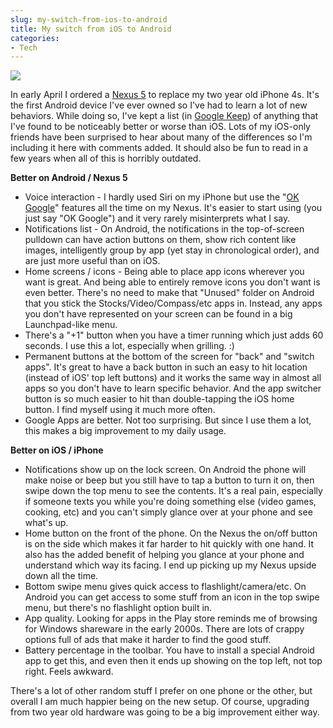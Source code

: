 ```yaml
---
slug: my-switch-from-ios-to-android
title: My switch from iOS to Android
categories:
- Tech
---
```


<img src="{{ site.image_url }}Android-versus-iOS-200x112.jpg" class="right" />

In early April I ordered a [Nexus 5](http://www.google.com/nexus/5/) to replace my two year old iPhone 4s. It's the first Android device I've ever owned so I've had to learn a lot of new behaviors. While doing so, I've kept a list (in [Google Keep](https://play.google.com/store/apps/details?id=com.google.android.keep)) of anything that I've found to be noticeably better or worse than iOS. Lots of my iOS-only friends have been surprised to hear about many of the differences so I'm including it here with comments added. It should also be fun to read in a few years when all of this is horribly outdated.

**Better on Android / Nexus 5**

 * Voice interaction - I hardly used Siri on my iPhone but use the "[OK Google](https://support.google.com/websearch/answer/2940021?hl=en)" features all the time on my Nexus. It's easier to start using (you just say "OK Google") and it very rarely misinterprets what I say.
 * Notifications list - On Android, the notifications in the top-of-screen pulldown can have action buttons on them, show rich content like images, intelligently group by app (yet stay in chronological order), and are just more useful than on iOS.
 * Home screens / icons - Being able to place app icons wherever you want is great. And being able to entirely remove icons you don't want is even better. There's no need to make that "Unused" folder on Android that you stick the Stocks/Video/Compass/etc apps in. Instead, any apps you don't have represented on your screen can be found in a big Launchpad-like menu.
 * There's a "+1" button when you have a timer running which just adds 60 seconds. I use this a lot, especially when grilling. :)
 * Permanent buttons at the bottom of the screen for "back" and "switch apps". It's great to have a back button in such an easy to hit location (instead of iOS' top left buttons) and it works the same way in almost all apps so you don't have to learn specific behavior. And the app switcher button is so much easier to hit than double-tapping the iOS home button. I find myself using it much more often.
 * Google Apps are better. Not too surprising. But since I use them a lot, this makes a big improvement to my daily usage.

**Better on iOS / iPhone**

 * Notifications show up on the lock screen. On Android the phone will make noise or beep but you still have to tap a button to turn it on, then swipe down the top menu to see the contents. It's a real pain, especially if someone texts you while you're doing something else (video games, cooking, etc) and you can't simply glance over at your phone and see what's up.
 * Home button on the front of the phone. On the Nexus the on/off button is on the side which makes it far harder to hit quickly with one hand. It also has the added benefit of helping you glance at your phone and understand which way its facing. I end up picking up my Nexus upside down all the time.
 * Bottom swipe menu gives quick access to flashlight/camera/etc. On Android you can get access to some stuff from an icon in the top swipe menu, but there's no flashlight option built in.
 * App quality. Looking for apps in the Play store reminds me of browsing for Windows shareware in the early 2000s. There are lots of crappy options full of ads that make it harder to find the good stuff.
 * Battery percentage in the toolbar. You have to install a special Android app to get this, and even then it ends up showing on the top left, not top right. Feels awkward.

There's a lot of other random stuff I prefer on one phone or the other, but overall I am much happier being on the new setup. Of course, upgrading from two year old hardware was going to be a big improvement either way.
